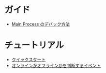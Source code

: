 # ガイド

* [Main Process のデバック方法](tutorial/debugging-main-process.md)

# チュートリアル

* [クイックスタート](tutorial/quick-start.md)
* [オンラインかオフラインかを判断するイベント](tutorial/online-offline-events.md)
